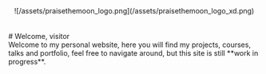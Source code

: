 <center>
![/assets/praisethemoon_logo.png](/assets/praisethemoon_logo_xd.png)
</center>
<br/>
<br/>
# Welcome, visitor
<br>
Welcome to my personal website, here you will find my projects, courses, talks and portfolio, feel free to navigate around, but this site is still **work in progress**.